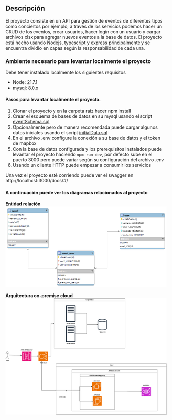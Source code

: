 ## Descripción

El proyecto consiste en un API para gestión de eventos de diferentes tipos como conciertos por ejemplo, a través de los servicios podemos hacer un CRUD de los eventos, crear usuarios, hacer login con un usuario y cargar archivos xlsx para agregar nuevos eventos a la base de datos.
El proyecto está hecho usando Nodejs, typescript y express principalmente y se encuentra dividio en capas según la responsabilidad de cada una.


### Ambiente necesario para levantar localmente el proyecto

Debe tener instalado localmente los siguientes requisitos
* Node: 21.7.1
* mysql: 8.0.x

#### Pasos para levantar localmente el proyecto.
1. Clonar el proyecto y en la carpeta raiz hacer npm install
2. Crear el esquema de bases de datos en su mysql usando el script [eventSchema.sql](/sources/eventSchema.sql)
3. Opcionalmente pero de manera recomendada puede cargar algunos datos iniciales usando el script [initialData.sql](/sources/eventSchema.sql)
4. En el archivo .env configure la conexión a su base de datos y el token de mapbox
5. Con la base de datos configurada y los prerequisitos instalados puede levantar el proyecto haciendo ``npm run dev``, por defecto sube en el puerto 3000 pero puede variar según su configuración del archivo .env
6. Usando un cliente HTTP puede empezar a consumir los servicios

Una vez el proyecto esté corriendo puede ver el swagger en http://localhost:3000/docs/#/


#### A continuación puede ver los diagramas relacionados al proyecto

**Entidad relación**
![Entidad relación](/sources/entidad-relacion.png)

**Arquitectura on-premise cloud**
![arquitectura hibrida](/sources/arquitetura%20cloud%20-%20onpremise.png)
